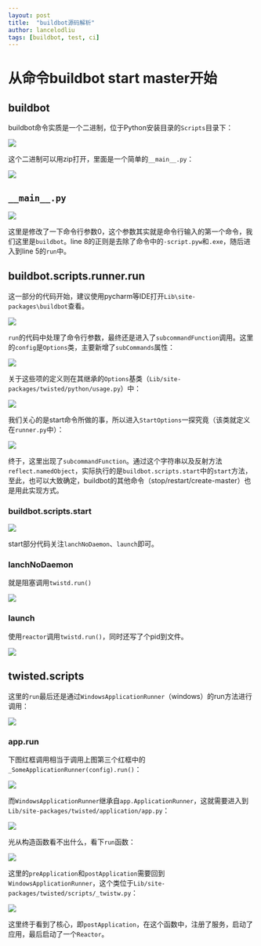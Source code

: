```yaml
---
layout: post
title:  "buildbot源码解析"
author: lancelodliu
tags: [buildbot, test, ci]
---
```


# 从命令buildbot start master开始
## buildbot

buildbot命令实质是一个二进制，位于Python安装目录的`Scripts`目录下：

![](/imgs/2018-09-07-buildbot源码解析/0.png)

这个二进制可以用zip打开，里面是一个简单的`__main__.py`：

![](/imgs/2018-09-07-buildbot源码解析/1.png)

## `__main__.py`

![](/imgs/2018-09-07-buildbot源码解析/2.png)

这里是修改了一下命令行参数0，这个参数其实就是命令行输入的第一个命令，我们这里是`buildbot`。line 8的正则是去除了命令中的`-script.pyw`和`.exe`，随后进入到line 5的`run`中。

## buildbot.scripts.runner.run
这一部分的代码开始，建议使用pycharm等IDE打开`Lib\site-packages\buildbot`查看。

![](/imgs/2018-09-07-buildbot源码解析/3.png)

`run`的代码中处理了命令行参数，最终还是进入了`subcommandFunction`调用。这里的`config`是`Options`类，主要新增了`subCommands`属性：

![](/imgs/2018-09-07-buildbot源码解析/4.png)

关于这些项的定义则在其继承的`Options`基类（`Lib/site-packages/twisted/python/usage.py`）中：

![](/imgs/2018-09-07-buildbot源码解析/5.png)

我们关心的是start命令所做的事，所以进入`StartOptions`一探究竟（该类就定义在`runner.py`中）：

![](/imgs/2018-09-07-buildbot源码解析/6.png)

终于，这里出现了`subcommandFunction`。通过这个字符串以及反射方法`reflect.namedObject`，实际执行的是`buildbot.scripts.start`中的`start`方法，至此，也可以大致确定，buildbot的其他命令（stop/restart/create-master）也是用此实现方式。
### buildbot.scripts.start

![](/imgs/2018-09-07-buildbot源码解析/7.png)

start部分代码关注`lanchNoDaemon`、`launch`即可。
### lanchNoDaemon
就是阻塞调用`twistd.run()`

![](/imgs/2018-09-07-buildbot源码解析/8.png)

### launch
使用`reactor`调用`twistd.run()`，同时还写了个pid到文件。

![](/imgs/2018-09-07-buildbot源码解析/9.png)

## twisted.scripts
这里的`run`最后还是通过`WindowsApplicationRunner`（windows）的run方法进行调用：

![](/imgs/2018-09-07-buildbot源码解析/10.png)

### app.run
下图红框调用相当于调用上图第三个红框中的`_SomeApplicationRunner(config).run()`：

![](/imgs/2018-09-07-buildbot源码解析/11.png)

而`WindowsApplicationRunner`继承自`app.ApplicationRunner`，这就需要进入到`Lib/site-packages/twisted/application/app.py`：

![](/imgs/2018-09-07-buildbot源码解析/12.png)

光从构造函数看不出什么，看下`run`函数：

![](/imgs/2018-09-07-buildbot源码解析/13.png)

这里的`preApplication`和`postApplication`需要回到`WindowsApplicationRunner`，这个类位于`Lib/site-packages/twisted/scripts/_twistw.py`：

![](/imgs/2018-09-07-buildbot源码解析/14.png)

这里终于看到了核心，即`postApplication`，在这个函数中，注册了服务，启动了应用，最后启动了一个`Reactor`。

